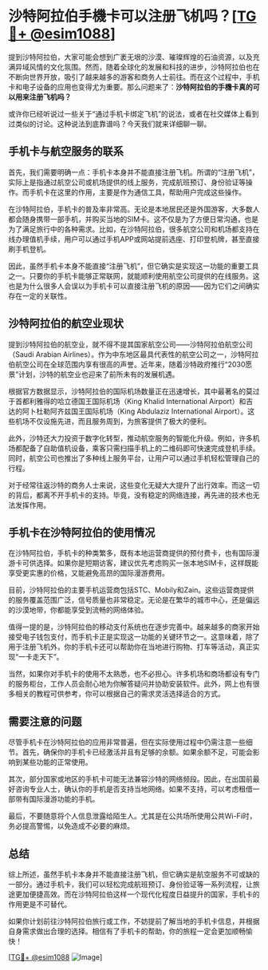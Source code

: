 # 沙特阿拉伯手機卡可以注册飞机吗？[[TG💪+ @esim1088](https://t.me/s/esim1088)]

提到沙特阿拉伯，大家可能会想到广袤无垠的沙漠、璀璨辉煌的石油资源，以及充满异域风情的文化氛围。然而，随着全球化的发展和科技的进步，沙特阿拉伯也在不断向世界开放，吸引了越来越多的游客和商务人士前往。而在这个过程中，手机卡和电子设备的应用也变得尤为重要。那么问题来了：**沙特阿拉伯的手機卡真的可以用来注册飞机吗？**

或许你已经听说过一些关于“通过手机卡绑定飞机”的说法，或者在社交媒体上看到过类似的讨论。这种说法到底靠谱吗？今天我们就来详细聊一聊。

## 手机卡与航空服务的联系

首先，我们需要明确一点：手机卡本身并不能直接注册飞机。所谓的“注册飞机”，实际上是指通过航空公司或机场提供的线上服务，完成航班预订、身份验证等操作。而手机卡在这里的作用，主要是作为通信工具，帮助用户完成这些操作。

在沙特阿拉伯，手机卡的普及率非常高。无论是本地居民还是外国游客，大多数人都会随身携带一部手机，并购买当地的SIM卡。这不仅是为了方便日常沟通，也是为了满足旅行中的各种需求。比如，在沙特阿拉伯，很多航空公司和机场都支持在线办理值机手续，用户可以通过手机APP或网站提前选座、打印登机牌，甚至直接刷手机登机。

因此，虽然手机卡本身不能直接“注册飞机”，但它确实是实现这一功能的重要工具之一。只要你的手机卡能够正常联网，就能顺利使用航空公司提供的在线服务。这也是为什么很多人会误以为手机卡可以直接注册飞机的原因——因为它们之间确实存在一定的关联性。

## 沙特阿拉伯的航空业现状

提到沙特阿拉伯的航空业，就不得不提其国家航空公司——沙特阿拉伯航空公司（Saudi Arabian Airlines）。作为中东地区最具代表性的航空公司之一，沙特阿拉伯航空公司在全球范围内享有很高的声誉。近年来，随着沙特政府推行“2030愿景”计划，沙特的航空业也迎来了前所未有的发展机遇。

根据官方数据显示，沙特阿拉伯的国际机场数量正在迅速增长，其中最著名的莫过于首都利雅得的哈立德国王国际机场（King Khalid International Airport）和吉达的阿卜杜勒阿齐兹国王国际机场（King Abdulaziz International Airport）。这些机场不仅设施先进，而且服务周到，为旅客提供了极大的便利。

此外，沙特还大力投资于数字化转型，推动航空服务的智能化升级。例如，许多机场都配备了自助值机设备，乘客只需扫描手机上的二维码即可快速完成登机手续。同时，航空公司也推出了多种线上服务平台，让用户可以通过手机轻松管理自己的行程。

对于经常往返沙特的商务人士来说，这些变化无疑大大提升了出行效率。而这一切的背后，都离不开手机卡的支持。毕竟，没有稳定的网络连接，再先进的技术也无法发挥作用。

## 手机卡在沙特阿拉伯的使用情况

在沙特阿拉伯，手机卡的种类繁多，既有本地运营商提供的预付费卡，也有国际漫游卡可供选择。如果你是短期访客，建议优先考虑购买一张本地SIM卡，这样既能享受更实惠的价格，又能避免高昂的国际漫游费用。

目前，沙特阿拉伯的主要手机运营商包括STC、Mobily和Zain。这些运营商提供的服务覆盖范围广泛，信号质量也非常稳定。无论是在繁华的城市中心，还是偏远的沙漠地带，你都能享受到流畅的网络体验。

值得一提的是，沙特阿拉伯的移动支付系统也在逐步完善中。越来越多的商家开始接受电子钱包支付，而手机卡正是实现这一功能的关键环节之一。这意味着，除了用于注册飞机外，你的手机卡还可以帮助你在当地进行购物、打车等活动，真正实现“一卡走天下”。

当然，如果你对手机卡的使用不太熟悉，也不必担心。许多机场和商场都设有专门的服务柜台，工作人员会耐心地为你解答疑问并协助安装软件。此外，网上也有很多相关的教程可供参考，你可以根据自己的需求灵活选择适合的方式。

## 需要注意的问题

尽管手机卡在沙特阿拉伯的应用非常普遍，但在实际使用过程中仍需注意一些细节。首先，确保你的手机卡已经激活并且有足够的余额。如果余额不足，可能会影响到某些功能的正常使用。

其次，部分国家或地区的手机卡可能无法兼容沙特的网络频段。因此，在出国前最好咨询专业人士，确认你的手机是否支持当地网络。如果不支持，可以考虑租借一部带有国际漫游功能的手机。

最后，不要随意将个人信息泄露给陌生人。尤其是在公共场所使用公共Wi-Fi时，务必提高警惕，以免造成不必要的麻烦。

## 总结

综上所述，虽然手机卡本身并不能直接注册飞机，但它确实是航空服务不可或缺的一部分。通过手机卡，我们可以轻松完成航班预订、身份验证等一系列流程，让旅途更加便捷高效。而在沙特阿拉伯这样一个现代化程度日益提升的国家，手机卡的作用更是不可替代。

如果你计划前往沙特阿拉伯旅行或工作，不妨提前了解当地的手机卡信息，并根据自身需求做出合理的选择。相信有了手机卡的帮助，你的旅程一定会更加顺畅愉快！

[[TG💪+ @esim1088](https://t.me/s/esim1088) ![Image](https://i.postimg.cc/4NQfJmqS/Snipaste-2025-05-13-00-14-12.png)]